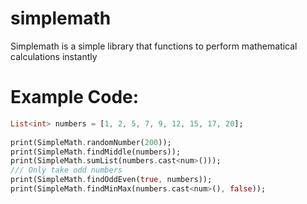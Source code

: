 
# simplemath

Simplemath is a simple library that functions to perform 
mathematical calculations instantly

# Example Code:
```dart
List<int> numbers = [1, 2, 5, 7, 9, 12, 15, 17, 20];
    
print(SimpleMath.randomNumber(200));
print(SimpleMath.findMiddle(numbers));
print(SimpleMath.sumList(numbers.cast<num>()));
/// Only take odd numbers
print(SimpleMath.findOddEven(true, numbers));
print(SimpleMath.findMinMax(numbers.cast<num>(), false));
```